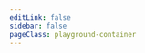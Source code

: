 ```yaml
---
editLink: false
sidebar: false
pageClass: playground-container
---
```


<ClientOnly>
  <Playground />
</ClientOnly>
